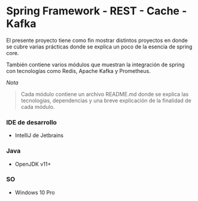 # Spring Framework - REST - Cache - Kafka

El presente proyecto tiene como fin mostrar distintos proyectos en donde se cubre varias prácticas donde se explica un poco de la esencia de spring core.

También contiene varios módulos que muestran la integración de spring con tecnologías como Redis, Apache Kafka y Prometheus.

*Nota*
> Cada módulo contiene un archivo README.md donde se explica las tecnologías, dependencias y una breve explicación de la finalidad de cada módulo.

### IDE de desarrollo
* IntelliJ de Jetbrains

### Java
* OpenJDK v11+

### SO
* Windows 10 Pro